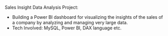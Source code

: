 Sales Insight Data Analysis Project:

- Building a Power BI dashboard for visualizing the insights of the sales of a company by analyzing and managing very large data.
- Tech Involved: MySQL, Power BI, DAX language etc.
